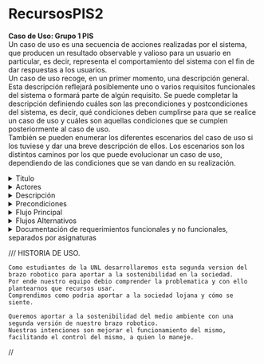 # RecursosPIS2
**Caso de Uso: Grupo 1 PIS**<br>
Un caso de uso es una secuencia de acciones realizadas por el sistema, que producen un resultado observable y valioso para un usuario en particular, es decir, representa el comportamiento del sistema con el fin de dar respuestas a los usuarios.<br>
Un caso de uso recoge, en un primer momento, una descripción general. Esta descripción reflejará posiblemente uno o varios requisitos funcionales del sistema o formará parte de algún requisito.
Se puede completar la descripción definiendo cuáles son las precondiciones y postcondiciones del sistema, es decir, qué condiciones deben cumplirse para que se realice un caso de uso y cuáles son aquellas condiciones que se cumplen posteriormente al caso de uso.<br>
También se pueden enumerar los diferentes escenarios del caso de uso si los tuviese y dar una breve descripción de ellos. Los escenarios son los distintos caminos por los que puede evolucionar un caso de uso, dependiendo de las condiciones que se van dando en su realización.
<details/><summary>Titulo</summary><br>
Controlar un brazo robótico para recoger basura.<br>
</details>
<details/><summary>Actores</summary><br>
Operador, Sistema de control del brazo robótico.<br>
</details>
<details/><summary>Descripción</summary><br>
El siguiente caso de uso va describir lo más detalladamente posible, como un operador (nosotros) utiliza y controla un brazo robótico que cumple con la función de recolectar basura y depositarla en un contenedor determinado, el control será realizado por medio de bluetooth.<br>
</details>
<details/><summary>Precondiciones</summary><br>
El sistema de control remoto estará cargado y funcional.<br>
El brazo robótico estará correctamente montado en el auto.<br>
El software de control Bluetooth estará correctamente instalado por lo que será funcional.<br> 
El área de operación está libre de obstrucciones y segura, en una distancia menor o igual a 10 metros.<br>
</details>
<details/><summary>Flujo Principal</summary><br>
1. El operador enciende el auto y el sistema de control del brazo robótico.<br>
2. El operador empareja el sistema con el controlador Bluetooth.<br>
3. El operador utiliza el controlador para dirigir el auto hacia el área donde se encuentra la basura.<br>
4. El operador posiciona el auto de manera que el brazo robótico pueda alcanzar la basura.<br>
5. El operador activa el brazo robótico para recoger la basura.<br>
5. El brazo robótico levanta la basura y la sostiene.<br>
6. El operador dirige el auto hacia el contenedor de basura.<br>
7. El operador deposita la basura en el contenedor.<br>
8. El operador apaga el sistema de control del brazo robótico y el auto.<br>
</details>
<details/><summary>Flujos Alternativos</summary><br>
1: Problemas de Conexión Bluetooth:<br>
El sistema no se empareja correctamente.<br>
El operador verifica y soluciona problemas de conexión.<br>
Si el problema persiste, el operador reinicia el sistema.<br>
2: Basura no Recogida Correctamente:<br>
El brazo robótico falla al recoger la basura.<br>
El operador posiciona el auto y reintenta el paso 5 del flujo principal.<br>
3: Brazo Robótico no Funciona:<br>
El operador verifica el sistema para detectar fallos.<br>
Si el problema no se puede solucionar en el campo, el operador reporta el problema para mantenimiento.<br>
</details>
<details/><summary>Documentación de requerimientos funcionales y no funcionales, separados por asignaturas</summary><br>
Emprendimiento e innovación tecnológica: Presentar en la página web un diseño convincente y atractivo del brazo robótico finalizado. El cual llamara la atención de personas que quieran adquirirlo. Con la finalidad de venderlo al mejor postor.<br>
Análisis Matemático: Calcular la velocidad constante de nuestro auto, utilizando las fórmulas adecuadas.<br>
Programación Orientada a Objetos: Mostrar un diagrama de clases que pueda ser plasmado a un código, el cual debe ser estable y libre de errores, dicho código tiene que ser entendido por cualquier persona y tener la posibilidad de ser incluido en distintos brazos robóticos.<br>
Diseño de Circuitos: Presentar un hardware atractivo y funcional, que pueda ser controlado perfectamente por el operador(nosotros).<br>
Teoría de la distribución y la probabilidad: Calcular la media de objetos recogidos y depositados en el contenedor. <br>
</details>


///
HISTORIA DE USO.
```
Como estudiantes de la UNL desarrollaremos esta segunda version del brazo robotico para aportar a la sostenibilidad en la sociedad.
Por ende nuestro equipo debio comprender la problematica y con ello plantearnos que recursos usar.
Comprendimos como podria aportar a la sociedad lojana y cómo se siente.

Queremos aportar a la sostenibilidad del medio ambiente con una segunda versión de nuestro brazo robotico.
Nuestras intenciones son mejorar el funcionamiento del mismo, facilitando el control del mismo, a quien lo maneje.
```
//


